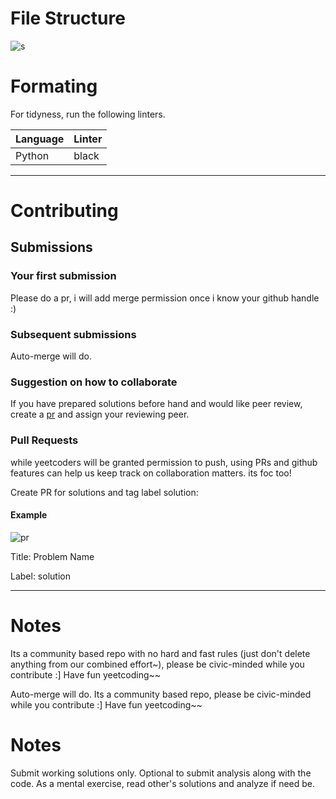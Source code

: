 
# File Structure

![s](fs.png)


# Formating

For tidyness, run the following linters.

| Language  | Linter |
| ------------- | ------------- |
| Python  | black  |

-------------------------
# Contributing

## Submissions

### Your first submission

Please do a pr, i will add merge permission once i know your github handle :)

### Subsequent submissions

Auto-merge will do. 

### Suggestion on how to collaborate

If you have prepared solutions before hand and would like peer review, create a [pr](#pull-requests) and assign your reviewing peer.

### Pull Requests

while yeetcoders will be granted permission to push, using PRs and github features can help us keep track on collaboration matters. its foc too!

Create PR for solutions and tag label solution:

#### Example

![pr](pr.png)

Title: Problem Name

Label: solution

-------------------------

# Notes

Its a community based repo with no hard and fast rules (just don't delete anything from our combined effort~), please be civic-minded while you contribute :] Have fun yeetcoding~~ 

Auto-merge will do. Its a community based repo, please be civic-minded while you contribute :] Have fun yeetcoding~~

# Notes

Submit working solutions only. Optional to submit analysis along with the code. As a mental exercise, read other's solutions and analyze if need be.

